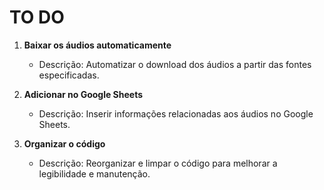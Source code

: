 # TO DO

1. **Baixar os áudios automaticamente**
   - Descrição: Automatizar o download dos áudios a partir das fontes especificadas.

2. **Adicionar no Google Sheets**
   - Descrição: Inserir informações relacionadas aos áudios no Google Sheets.

3. **Organizar o código**
   - Descrição: Reorganizar e limpar o código para melhorar a legibilidade e manutenção.

